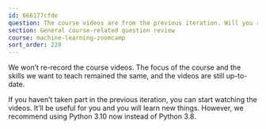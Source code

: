 ```yaml
---
id: 666177cfde
question: The course videos are from the previous iteration. Will you release new ones or we’ll use the videos from 2021?
section: General course-related question review
course: machine-learning-zoomcamp
sort_order: 220
---
```


We won’t re-record the course videos. The focus of the course and the skills we want to teach remained the same, and the videos are still up-to-date.

If you haven’t taken part in the previous iteration, you can start watching the videos. It’ll be useful for you and you will learn new things. However, we recommend using Python 3.10 now instead of Python 3.8.

